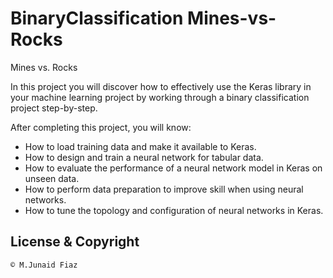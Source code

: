 # BinaryClassification Mines-vs-Rocks
Mines vs. Rocks

In this project you will discover how to effectively use the Keras library in your machine learning project by working through a binary classification project step-by-step.

After completing this project, you will know:

+	How to load training data and make it available to Keras.
+	How to design and train a neural network for tabular data.
+	How to evaluate the performance of a neural network model in Keras on unseen data.
+	How to perform data preparation to improve skill when using neural networks.
+	How to tune the topology and configuration of neural networks in Keras.

## License & Copyright
```
© M.Junaid Fiaz
```